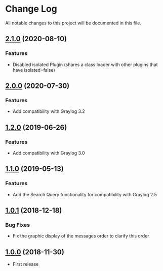# Change Log

All notable changes to this project will be documented in this file.

## [2.1.0](https://github.com/airbus-cyber/graylog-plugin-correlation-count/compare/2.0.0....2.1.0) (2020-08-10)

### Features
* Disabled isolated Plugin (shares a class loader with other plugins that have isolated=false)


## [2.0.0](https://github.com/airbus-cyber/graylog-plugin-correlation-count/compare/1.2.0....2.0.0) (2020-07-30)

### Features
* Add compatibility with Graylog 3.2

## [1.2.0](https://github.com/airbus-cyber/graylog-plugin-correlation-count/compare/1.1.0....1.2.0) (2019-06-26)

### Features
* Add compatibility with Graylog 3.0

## [1.1.0](https://github.com/airbus-cyber/graylog-plugin-correlation-count/compare/1.0.1...1.1.0) (2019-05-13)

### Features
* Add the Search Query functionality for compatibility with Graylog 2.5

## [1.0.1](https://github.com/airbus-cyber/graylog-plugin-correlation-count/compare/1.0.0...1.0.1) (2018-12-18)

### Bug Fixes
* Fix the graphic display of the messages order to clarify this order

## [1.0.0](https://github.com/airbus-cyber/graylog-plugin-correlation-count/tree/1.0.0) (2018-11-30)

* First release
